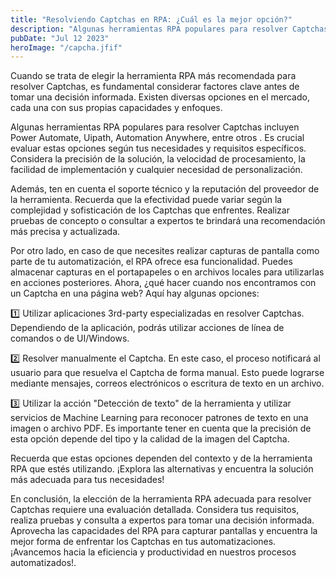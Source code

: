 ```yaml
---
title: "Resolviendo Captchas en RPA: ¿Cuál es la mejor opción?"
description: "Algunas herramientas RPA populares para resolver Captchas incluyen Power Automate, Uipath, Automation Anywhere, entre otros . Es crucial evaluar estas opciones según tus necesidades y requisitos específicos. Considera la precisión de la solución, la velocidad de procesamiento, la facilidad de implementación y cualquier necesidad de personalización."
pubDate: "Jul 12 2023"
heroImage: "/capcha.jfif"
---
```


Cuando se trata de elegir la herramienta RPA más recomendada para resolver Captchas, es fundamental considerar factores clave antes de tomar una decisión informada. Existen diversas opciones en el mercado, cada una con sus propias capacidades y enfoques.

Algunas herramientas RPA populares para resolver Captchas incluyen Power Automate, Uipath, Automation Anywhere, entre otros . Es crucial evaluar estas opciones según tus necesidades y requisitos específicos. Considera la precisión de la solución, la velocidad de procesamiento, la facilidad de implementación y cualquier necesidad de personalización.

Además, ten en cuenta el soporte técnico y la reputación del proveedor de la herramienta. Recuerda que la efectividad puede variar según la complejidad y sofisticación de los Captchas que enfrentes. Realizar pruebas de concepto o consultar a expertos te brindará una recomendación más precisa y actualizada.

Por otro lado, en caso de que necesites realizar capturas de pantalla como parte de tu automatización, el RPA ofrece esa funcionalidad. Puedes almacenar capturas en el portapapeles o en archivos locales para utilizarlas en acciones posteriores. Ahora, ¿qué hacer cuando nos encontramos con un Captcha en una página web? Aquí hay algunas opciones:

1️⃣ Utilizar aplicaciones 3rd-party especializadas en resolver Captchas. Dependiendo de la aplicación, podrás utilizar acciones de línea de comandos o de UI/Windows.

2️⃣ Resolver manualmente el Captcha. En este caso, el proceso notificará al usuario para que resuelva el Captcha de forma manual. Esto puede lograrse mediante mensajes, correos electrónicos o escritura de texto en un archivo.

3️⃣ Utilizar la acción "Detección de texto" de la herramienta y utilizar servicios de Machine Learning para reconocer patrones de texto en una imagen o archivo PDF. Es importante tener en cuenta que la precisión de esta opción depende del tipo y la calidad de la imagen del Captcha.

Recuerda que estas opciones dependen del contexto y de la herramienta RPA que estés utilizando. ¡Explora las alternativas y encuentra la solución más adecuada para tus necesidades!

En conclusión, la elección de la herramienta RPA adecuada para resolver Captchas requiere una evaluación detallada. Considera tus requisitos, realiza pruebas y consulta a expertos para tomar una decisión informada. Aprovecha las capacidades del RPA para capturar pantallas y encuentra la mejor forma de enfrentar los Captchas en tus automatizaciones. ¡Avancemos hacia la eficiencia y productividad en nuestros procesos automatizados!.